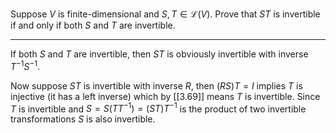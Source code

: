 Suppose $V$ is finite-dimensional and $S,T \in \mathcal L(V)$. Prove that $ST$ is invertible if and only if both $S$ and $T$ are invertible.

---

If both $S$ and $T$ are invertible, then $ST$ is obviously invertible with inverse $T^{-1}S^{-1}$.

Now suppose $ST$ is invertible with inverse $R$, then $(RS)T = I$ implies $T$ is injective (it has a left inverse) which by [[3.69]] means $T$ is invertible.
Since $T$ is invertible and $S = S(TT^{-1}) = (ST)T^{-1}$ is the product of two invertible transformations $S$ is also invertible.
